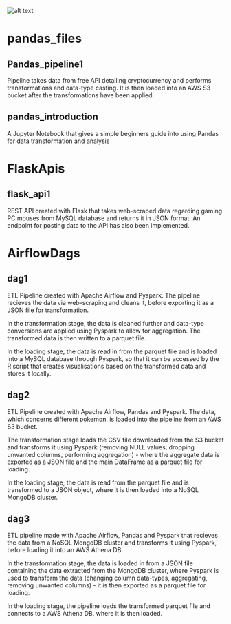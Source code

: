 ![alt text](https://tdwi.org/articles/2020/03/23/-/media/TDWI/TDWI/BITW/AI17.jpg)
<h1>pandas_files</h1>
<h2>Pandas_pipeline1</h2>
Pipeline takes data from free API detailing cryptocurrency
and performs transformations and data-type casting. It is then
loaded into an AWS S3 bucket after the transformations have been applied.
<h2>pandas_introduction</h2>
A Jupyter Notebook that gives a simple beginners guide into using Pandas for data
transformation and analysis

<h1>FlaskApis</h1>
<h2>flask_api1</h2>
REST API created with Flask that takes web-scraped data regarding gaming PC mouses 
from MySQL database and returns it in JSON format. An endpoint for posting data 
to the API has also been implemented.

<h1>AirflowDags</h1>
<h2>dag1</h2>
ETL Pipeline created with Apache Airflow and Pyspark. The pipeline recieves the data
via web-scraping and cleans it, before exporting it as a JSON file for transformation.

In the transformation stage, the data is cleaned further and data-type conversions are 
applied using Pyspark to allow for aggregation. The transformed data is then written to a parquet file.

In the loading stage, the data is read in from the parquet file and is loaded into a MySQL database through
Pyspark, so that it can be accessed by the R script that creates visualisations based on the transformed data
and stores it locally.

<h2>dag2</h2>
ETL Pipeline created with Apache Airflow, Pandas and Pyspark. The data, which concerns different
pokemon, is loaded into the pipeline from an AWS S3 bucket.

The transformation stage loads the CSV file downloaded from the S3 bucket and transforms it using Pyspark
(removing NULL values, dropping unwanted columns, performing aggregation) - where the aggregate data is exported
as a JSON file and the main DataFrame as a parquet file for loading.

In the loading stage, the data is read from the parquet file and is transformed to a JSON object, where it is
then loaded into a NoSQL MongoDB cluster.

<h2>dag3</h2>
ETL pipeline made with Apache Airflow, Pandas and Pyspark that recieves the data from a NoSQL MongoDB cluster
and transforms it using Pyspark, before loading it into an AWS Athena DB.

In the transformation stage, the data is loaded in from a JSON file containing the data extracted from the MongoDB
cluster, where Pyspark is used to transform the data (changing column data-types, aggregating, removing unwanted
columns) - it is then exported as a parquet file for loading.

In the loading stage, the pipeline loads the transformed parquet file and connects to a AWS Athena DB,
where it is then loaded.
























